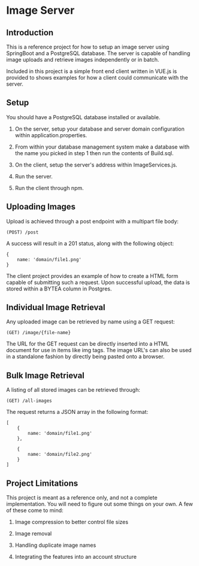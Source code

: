 # Image Server

## Introduction

This is a reference project for how to setup an image server using SpringBoot and a PostgreSQL database. 
The server is capable of handling image uploads and retrieve images independently or in batch.

Included in this project is a simple front end client
written in VUE.js is provided to shows examples for how a client could communicate with the server.

## Setup

You should have a PostgreSQL database installed or available.

1. On the server, setup your database and server domain configuration within application.properties.

2. From within your database management system make a database with the name you picked in step 1 then run the contents of Build.sql.  

3. On the client, setup the server's address within ImageServices.js.

4. Run the server.

5. Run the client through npm.

## Uploading Images

Upload is achieved through a post endpoint with a multipart file body:

``` (POST) /post ```

A success will result in a 201 status, along with the following object: 

```
{
    name: 'domain/file1.png'
}
```

The client project provides an example of how to create a HTML form capable of submitting such a request. Upon successful upload, the data is stored within a BYTEA column in Postgres.


## Individual Image Retrieval

Any uploaded image can be retrieved by name using a GET request:

``` (GET) /image/{file-name} ```

The URL for the GET request can be directly inserted into a HTML document for use in items like img tags. The image URL's can also be used in a standalone fashion by directly being pasted onto a browser.


## Bulk Image Retrieval

A listing of all stored images can be retrieved through:

``` (GET) /all-images ```

The request returns a JSON array in the following format:

```
[
    {
        name: 'domain/file1.png'
    },

    {
        name: 'domain/file2.png'
    }
]
```

## Project Limitations

This project is meant as a reference only, and not a complete implementation. You will need to figure out some things on your own. A few of these come to mind:

1. Image compression to better control file sizes

2. Image removal

3. Handling duplicate image names

4. Integrating the features into an account structure

